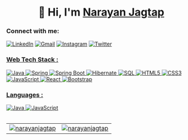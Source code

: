 <h1 align="center">👋 Hi, I'm <a href="https://www.linkedin.com/in/ket0626/" target="_blank"> Narayan Jagtap  </a> </h1>

<h3 align="left">Connect with me:</h3>
<div align="left">
  <a href="https://www.linkedin.com/in/narayanpjagtap/"><img alt="LinkedIn" src="https://img.shields.io/badge/linkedin-%230077B5.svg?style=for-the-badge&logo=linkedin&logoColor=white"/></a>
  <a href="mailto:sj967334@gmail.com"><img alt="Gmail" src="https://img.shields.io/badge/Gmail-D14836?style=for-the-badge&logo=gmail&logoColor=white"/></a>
   <a href="https://www.instagram.com/sumitpjagtap?igsh=MTFjbmludTUxNWtuZA%3D%3D"><img alt="Instagram" src="https://img.shields.io/badge/Instagram-E4405F?style=for-the-badge&logo=instagram&logoColor=white"/></a>
    <a href="https://x.com/narayanpjagtap"><img alt="Twitter" src="https://img.shields.io/twitter/url?color=blue&label=Twitter&logo=twitter&style=for-the-badge&url=https%3A%2F%2Ftwitter.com%2FKet_0626"</a>
</div>
  
<h3 align="left">Web Tech Stack :</h3>
<div align="left">
  <img alt="Java" src="https://img.shields.io/badge/Java-%23ED8B00.svg?style=for-the-badge&logo=openjdk&logoColor=white"/>
  <img alt="Spring" src="https://img.shields.io/badge/Spring-%236DB33F.svg?style=for-the-badge&logo=spring&logoColor=white"/>
  <img alt="Spring Boot" src="https://img.shields.io/badge/Spring%20Boot-%236DB33F.svg?style=for-the-badge&logo=springboot&logoColor=white"/>
  <img alt="Hibernate" src="https://img.shields.io/badge/Hibernate-%2345934E.svg?style=for-the-badge&logo=hibernate&logoColor=white"/>
  <img alt="SQL" src="https://img.shields.io/badge/SQL-%2300758F.svg?style=for-the-badge&logo=sqlite&logoColor=white"/>
  <img alt="HTML5" src="https://img.shields.io/badge/html5-%23E34F26.svg?style=for-the-badge&logo=html5&logoColor=white"/>
  <img alt="CSS3" src="https://img.shields.io/badge/css3-%231572B6.svg?style=for-the-badge&logo=css3&logoColor=white"/>
  <img alt="JavaScript" src="https://img.shields.io/badge/javascript-%23323330.svg?style=for-the-badge&logo=javascript&logoColor=%23F7DF1E"/>
  <img alt="React" src="https://img.shields.io/badge/react-%2320232a.svg?style=for-the-badge&logo=react&logoColor=%2361DAFB"/>
  <img alt="Bootstrap" src="https://img.shields.io/badge/bootstrap-%23563D7C.svg?style=for-the-badge&logo=bootstrap&logoColor=white"/>
</div>


<h3 align="left">Languages :</h3>
<div align="left">
  <img alt="Java" src="https://img.shields.io/badge/Java-%23ED8B00.svg?style=for-the-badge&logo=openjdk&logoColor=white"/>
  <img alt="JavaScript" src="https://img.shields.io/badge/javascript-%23323330.svg?style=for-the-badge&logo=javascript&logoColor=%23F7DF1E"/>
</div>

<br>

<table>
  <tr>
    <td><img src="https://github-readme-stats.vercel.app/api?username=narayanjagtap&show_icons=true&theme=dark&locale=en" alt="narayanjagtap" /></td>
    <td><img src="https://github-readme-stats.vercel.app/api/top-langs?username=narayanjagtap&show_icons=true&theme=dark&locale=en&layout=compact" alt="narayanjagtap" /></td>
<!--     <td><img align="center" src="https://github-readme-streak-stats.herokuapp.com/?user=narayanjagtap&theme=dark" alt="narayanjagtap" /></td> 
 -->
  </tr>
</table>

<div align="center">

  </div>
